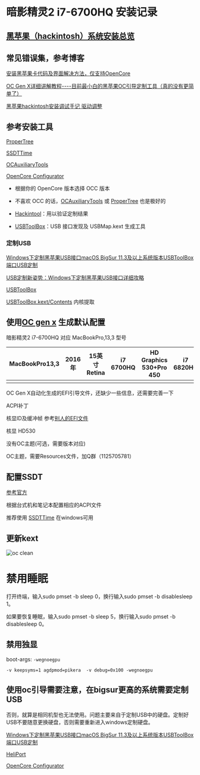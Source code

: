 # 暗影精灵2 i7-6700HQ 安装记录

## [黑苹果（hackintosh）系统安装总览](https://hackintosh.myitnote.com/)

## 常见错误集，参考博客

[安装黑苹果卡代码及界面解决方法，仅支持OpenCore](https://www.cainiaogaoji.com/index.php/archives/13/)

[OC Gen X详细讲解教程----目前最小白的黑苹果OC引导定制工具（真的没有更简单了）](https://www.bilibili.com/read/cv7581784?from=search&spm_id_from=333.337.0.0)

[黑苹果hackintosh安装调试手记 驱动调整](https://zhuanlan.zhihu.com/p/555048121)

## 参考安装工具

[ProperTree](https://link.zhihu.com/?target=https%3A//github.com/corpnewt/ProperTree)

 [SSDTTime](https://github.com/corpnewt/SSDTTime) 

[OCAuxiliaryTools](https://macx.top/19943.html)

[OpenCore Configurator](https://heipg.cn/tag/opencore-configurator)

- 根据你的 OpenCore 版本选择 OCC 版本
- 不喜欢 OCC 的话，[OCAuxiliaryTools](https://heipg.cn/tag/ocauxiliarytools) 或 [ProperTree](https://heipg.cn/tag/propertree) 也是极好的

- [Hackintool](https://heipg.cn/tag/hackintool)：用以验证定制结果
- [USBToolBox](https://heipg.cn/tag/usbtoolbox)：USB 接口发现及 USBMap.kext 生成工具

### 定制USB

[Windows下定制黑苹果USB接口macOS BigSur 11.3及以上系统版本USBToolBox端口USB定制](http://imacos.top/2022/08/22/windows-usb-macos-bigsur-11-3-usbtoolbox/)

[USB定制新姿势：Windows下定制黑苹果USB接口详细攻略](https://heipg.cn/tutorial/customize-usb-port-windows.html#%E5%87%86%E5%A4%87%E5%B7%A5%E4%BD%9C)

[USBToolBox](https://github.com/USBToolBox/tool)

[USBToolBox.kext/Contents](https://github.com/hacker1024/Dell-Inspiron-7586-Hackintosh/tree/ventura/master/EFI/OC/Kexts/USBToolBox.kext/Contents) 内核提取

## 使用[OC gen x](https://github.com/Pavo-IM/OC-Gen-X) 生成默认配置

暗影精灵2 i7-6700HQ 对应 MacBookPro,13,3 型号

| MacBookPro13,3 | 2016年 | 15英寸Retina | i7 6700HQ | HD Graphics 530+Pro 450 | i7 6820HQ | Pro 455 | i7 6920HQ | Pro 460 | 12.0 Monterey |
| -------------- | ------ | ------------ | --------- | ----------------------- | --------- | ------- | --------- | ------- | ------------- |
|                |        |              |           |                         |           |         |           |         |               |

OC Gen X自动化生成的EFI引导文件，还缺少一些信息，还需要完善一下

ACPI补丁

核显ID及缓冲帧 参考[别人的EFI文件](https://github.com/markxsq/HP_OMEN-2_i7_Monterey_OC-0.8.4) 

核显 HD530

没有OC主题(可选，需要版本对应)

OC主题，需要Resources文件，加Q群（1125705781） 

## 配置SSDT

[参考官方](https://dortania.github.io/Getting-Started-With-ACPI/ssdt-platform.html#desktop)

根据台式机和笔记本配置相应的ACPI文件

推荐使用 [SSDTTime](https://github.com/corpnewt/SSDTTime) 在windows可用

## 更新kext

![oc clean](https://img2020.cnblogs.com/blog/405098/202009/405098-20200907160549928-1743136108.png)

# **禁用睡眠**

打开终端，输入sudo pmset -b sleep 0，换行输入sudo pmset -b disablesleep 1。

如果要恢复睡眠，输入sudo pmset -b sleep 5，换行输入sudo pmset -b disablesleep 0。

## 禁用独显

boot-args: `-wegnoegpu`

```shell
-v keepsyms=1 agdpmod=pikera  -v debug=0x100 -wegnoegpu
```

## 使用oc引导需要注意，在bigsur更高的系统**需要定制USB**

否则，就算是相同机型也无法使用。问题主要来自于定制USB中的硬盘。定制好USB不要随意更换硬盘，否则需要重新进入windows定制硬盘。

[Windows下定制黑苹果USB接口macOS BigSur 11.3及以上系统版本USBToolBox端口USB定制](http://imacos.top/2022/08/22/windows-usb-macos-bigsur-11-3-usbtoolbox/)

[HeliPort](https://github.com/OpenIntelWireless/HeliPort)

[OpenCore Configurator](https://macoshome.com/hackintosh/htools/2100.html#Down)
